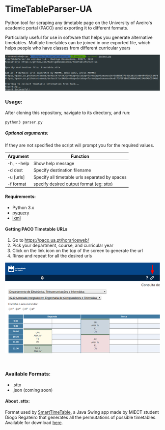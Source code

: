 # TimeTableParser-UA
Python tool for scraping any timetable page on the University of Aveiro's academic portal (PACO) and exporting it to different formats.

Particularly useful for use in software that helps you generate alternative timetables.
Multiple timetables can be joined in one exported file, which helps people who have classes from different curricular years

![example_screenshot](https://raw.githubusercontent.com/RodrigoRosmaninho/TimeTableParser-ua/master/misc/img/example1.png?token=APdUGzmr4SITDi5TVmasbkjbfDIDGHJ3ks5cXahvwA%3D%3D)

### Usage:

After cloning this repository, navigate to its directory, and run:
```
python3 parser.py
```

##### Optional arguments:
If they are not specified the script will prompt you for the required values.
                  
| Argument    | Function                                       |
| ----------- | ---------------------------------------------- |
| -h, --help  | Show help message                              |
| -d dest     | Specify destination filename                   |
| -u [urls]   | Specify all timetable urls separated by spaces |
| -f format   | specify desired output format (eg: sttx)       |

#### Requirements:

- Python 3.x
- [pyquery](https://pypi.org/project/pyquery/)
- [lxml](https://pypi.org/project/lxml/)

#### Getting PACO Timetable URLs
1. Go to https://paco.ua.pt/horariosweb/
2. Pick your department, course, and curricular year
3. Click on the link icon on the top of the screen to generate the url
4. Rinse and repeat for all the desired urls

![getting_url_screenshot](https://raw.githubusercontent.com/RodrigoRosmaninho/TimeTableParser-ua/master/misc/img/getting_urls.png?token=APdUGx9i4fHihG25hIPsrL9x1FKrjjtNks5cXah2wA%3D%3D)

<br>

### Available Formats:
- .sttx
- .json (coming soon)


#### About .sttx:
Format used by [SmartTimeTable](http://code.ua.pt/projects/stt), a Java Swing app made by MIECT student Diogo Regateiro that generates all the permutations of possible timetables.
Available for download [here](https://github.com/RodrigoRosmaninho/TimeTableParser-ua/raw/master/misc/SmartTimeTable%20v4.5.zip).
